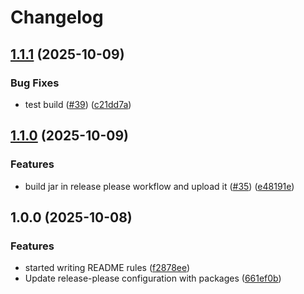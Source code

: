 # Changelog

## [1.1.1](https://github.com/Jakob63/WizardSE/compare/wizard-v1.1.0...wizard-v1.1.1) (2025-10-09)


### Bug Fixes

* test build ([#39](https://github.com/Jakob63/WizardSE/issues/39)) ([c21dd7a](https://github.com/Jakob63/WizardSE/commit/c21dd7a2ca5c4d0acc7cf1fbaa080691550e3fce))

## [1.1.0](https://github.com/Jakob63/WizardSE/compare/wizard-v1.0.0...wizard-v1.1.0) (2025-10-09)


### Features

* build jar in release please workflow and upload it ([#35](https://github.com/Jakob63/WizardSE/issues/35)) ([e48191e](https://github.com/Jakob63/WizardSE/commit/e48191e845d6a255cdf5a4ffbb303aeb786e80f2))

## 1.0.0 (2025-10-08)


### Features

* started writing README rules ([f2878ee](https://github.com/Jakob63/WizardSE/commit/f2878ee0e80749cdd95decb71608d589b0223f5d))
* Update release-please configuration with packages ([661ef0b](https://github.com/Jakob63/WizardSE/commit/661ef0b125376d159d9f7329817076097feadb47))

